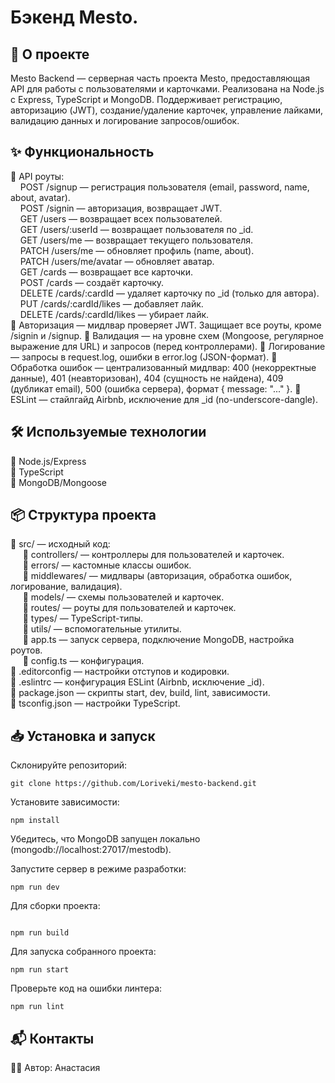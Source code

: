 # Бэкенд Mesto.

## 🚀 О проекте
Mesto Backend — серверная часть проекта Mesto, предоставляющая API для работы с пользователями и карточками. Реализована на Node.js с Express, TypeScript и MongoDB. Поддерживает регистрацию, авторизацию (JWT), создание/удаление карточек, управление лайками, валидацию данных и логирование запросов/ошибок. 

## ✨ Функциональность  

🔹 API роуты:  
&nbsp;&nbsp;&nbsp;&nbsp;POST /signup — регистрация пользователя (email, password, name, about, avatar).  
&nbsp;&nbsp;&nbsp;&nbsp;POST /signin — авторизация, возвращает JWT.  
&nbsp;&nbsp;&nbsp;&nbsp;GET /users — возвращает всех пользователей.  
&nbsp;&nbsp;&nbsp;&nbsp;GET /users/:userId — возвращает пользователя по _id.  
&nbsp;&nbsp;&nbsp;&nbsp;GET /users/me — возвращает текущего пользователя.  
&nbsp;&nbsp;&nbsp;&nbsp;PATCH /users/me — обновляет профиль (name, about).  
&nbsp;&nbsp;&nbsp;&nbsp;PATCH /users/me/avatar — обновляет аватар.  
&nbsp;&nbsp;&nbsp;&nbsp;GET /cards — возвращает все карточки.  
&nbsp;&nbsp;&nbsp;&nbsp;POST /cards — создаёт карточку.  
&nbsp;&nbsp;&nbsp;&nbsp;DELETE /cards/:cardId — удаляет карточку по _id (только для автора).  
&nbsp;&nbsp;&nbsp;&nbsp;PUT /cards/:cardId/likes — добавляет лайк.  
&nbsp;&nbsp;&nbsp;&nbsp;DELETE /cards/:cardId/likes — убирает лайк.  
🔹 Авторизация — мидлвар проверяет JWT. Защищает все роуты, кроме /signin и /signup.
🔹 Валидация — на уровне схем (Mongoose, регулярное выражение для URL) и запросов (перед контроллерами).
🔹 Логирование — запросы в request.log, ошибки в error.log (JSON-формат).
🔹 Обработка ошибок — централизованный мидлвар: 400 (некорректные данные), 401 (неавторизован), 404 (сущность не найдена), 409 (дубликат email), 500 (ошибка сервера), формат { message: "..." }.
🔹 ESLint — стайлгайд Airbnb, исключение для _id (no-underscore-dangle).

## 🛠 Используемые технологии

🔹 Node.js/Express  
🔹 TypeScript  
🔹 MongoDB/Mongoose

## 📦 Структура проекта
🔹 src/ — исходный код:  
&nbsp;&nbsp;&nbsp;&nbsp; 🔹 controllers/ — контроллеры для пользователей и карточек.  
&nbsp;&nbsp;&nbsp;&nbsp; 🔹 errors/ — кастомные классы ошибок.  
&nbsp;&nbsp;&nbsp;&nbsp; 🔹 middlewares/ — мидлвары (авторизация, обработка ошибок, логирование, валидация).  
&nbsp;&nbsp;&nbsp;&nbsp; 🔹 models/ — схемы пользователей и карточек.  
&nbsp;&nbsp;&nbsp;&nbsp; 🔹 routes/ — роуты для пользователей и карточек.  
&nbsp;&nbsp;&nbsp;&nbsp; 🔹 types/ — TypeScript-типы.  
&nbsp;&nbsp;&nbsp;&nbsp; 🔹 utils/ — вспомогательные утилиты.  
&nbsp;&nbsp;&nbsp;&nbsp; 🔹 app.ts — запуск сервера, подключение MongoDB, настройка роутов.  
&nbsp;&nbsp;&nbsp;&nbsp; 🔹 config.ts — конфигурация.  
🔹 .editorconfig — настройки отступов и кодировки.  
🔹 .eslintrc — конфигурация ESLint (Airbnb, исключение _id).  
🔹 package.json — скрипты start, dev, build, lint, зависимости.  
🔹 tsconfig.json — настройки TypeScript.

## 📥 Установка и запуск

Склонируйте репозиторий:
```
git clone https://github.com/Loriveki/mesto-backend.git
```

Установите зависимости:
```
npm install
```

Убедитесь, что MongoDB запущен локально (mongodb://localhost:27017/mestodb).

Запустите сервер в режиме разработки:
```
npm run dev
```
Для сборки проекта:
```

npm run build
```

Для запуска собранного проекта:
```
npm run start
```

Проверьте код на ошибки линтера:
```
npm run lint
```

## 📬 Контакты

👩‍💻 Автор: Анастасия

